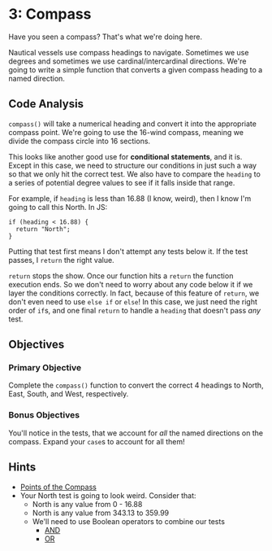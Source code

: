 # 3: Compass
Have you seen a compass? That's what we're doing here.

Nautical vessels use compass headings to navigate. Sometimes we use degrees and sometimes we use cardinal/intercardinal directions. We're going to write a simple function that converts a given compass heading to a named direction.

## Code Analysis
`compass()` will take a numerical heading and convert it into the appropriate compass point. We're going to use the 16-wind compass, meaning we divide the compass circle into 16 sections.

This looks like another good use for **conditional statements**, and it is. Except in this case, we need to structure our conditions in just such a way so that we only hit the correct test. We also have to compare the `heading` to a series of potential degree values to see if it falls inside that range. 

For example, if `heading` is less than 16.88 (I know, weird), then I know I'm going to call this North. In JS:

```
if (heading < 16.88) {
  return "North";
}
```

Putting that test first means I don't attempt any tests below it. If the test passes, I `return` the right value.

`return` stops the show. Once our function hits a `return` the function execution ends. So we don't need to worry about any code below it if we layer the conditions correctly. In fact, because of this feature of `return`, we don't even need to use `else if` or `else`! In this case, we just need the right order of `if`s, and one final `return` to handle a `heading` that doesn't pass _any_ test.

## Objectives
### Primary Objective
Complete the `compass()` function to convert the correct 4 headings to North, East, South, and West, respectively.

### Bonus Objectives
You'll notice in the tests, that we account for _all_ the named directions on the compass. Expand your `case`s to account for all them!

## Hints
* [Points of the Compass](https://en.wikipedia.org/wiki/Points_of_the_compass#32_cardinal_points)
* Your North test is going to look weird. Consider that:
  * North is any value from 0 - 16.88
  * North is any value from 343.13 to 359.99
  * We'll need to use Boolean operators to combine our tests
    * [AND](https://developer.mozilla.org/en-US/docs/Web/JavaScript/Reference/Operators/Logical_Operators#Logical_AND)
    * [OR](https://developer.mozilla.org/en-US/docs/Web/JavaScript/Reference/Operators/Logical_Operators#Logical_OR)